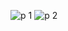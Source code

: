 ![p 1](https://github.com/user-attachments/assets/749c8fa4-ca5e-4060-80fc-6b08af32cf10)
![p 2](https://github.com/user-attachments/assets/7c902dd8-940c-4de8-8334-7522219064ab)
